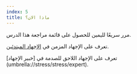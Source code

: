 ```yaml
---
index: 5
title: ماذا الان؟
---
```

مرر سريعًا لليمين للحصول على قائمة مراجعة هذا الدرس.

تعرف على الإجهاد المزمن في [الإجهاد المبتدئين](umbrella://stress/stress/beginner).

تعرف على الإجهاد اللاحق للصدمة في [خبير الإجهاد] (umbrella://stress/stress/expert).